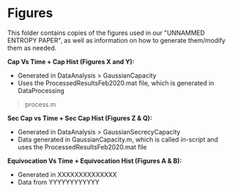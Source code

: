 # Figures 
This folder contains copies of the figures used in our "UNNAMMED ENTROPY PAPER",
as well as information on how to generate them/modify them as needed.


**Cap Vs Time + Cap Hist (Figures X and Y):**  
- Generated in DataAnalysis > GaussianCapacity  
- Uses the ProcessedResultsFeb2020.mat file, which is generated in DataProcessing
> process.m

**Sec Cap vs Time + Sec Cap Hist (Figures Z & Q):**  
- Generated in DataAnalysis > GaussianSecrecyCapacity
- Data generated in GaussianCapacity.m, which is called in-script and uses
the ProcessedResultsFeb2020.mat file

**Equivocation Vs Time + Equivocation Hist (Figures A & B):**
- Generated in XXXXXXXXXXXXXX
- Data from YYYYYYYYYYYY


